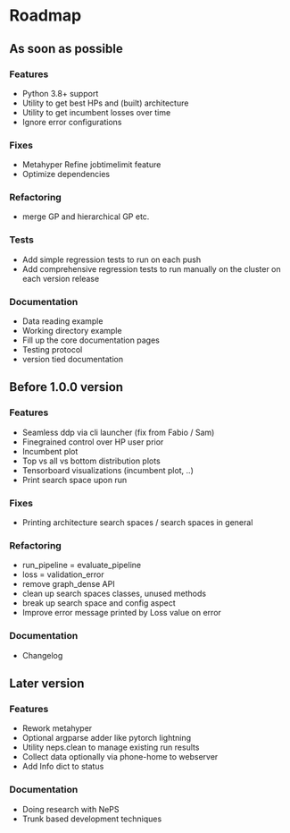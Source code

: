 # Roadmap

## As soon as possible

### Features

- Python 3.8+ support
- Utility to get best HPs and (built) architecture
- Utility to get incumbent losses over time
- Ignore error configurations

### Fixes

- Metahyper Refine jobtimelimit feature
- Optimize dependencies

### Refactoring

- merge GP and hierarchical GP etc.

### Tests

- Add simple regression tests to run on each push
- Add comprehensive regression tests to run manually on the cluster on each version release

### Documentation

- Data reading example
- Working directory example
- Fill up the core documentation pages
- Testing protocol
- version tied documentation

## Before 1.0.0 version

### Features

- Seamless ddp via cli launcher (fix from Fabio / Sam)
- Finegrained control over HP user prior
- Incumbent plot
- Top vs all vs bottom distribution plots
- Tensorboard visualizations (incumbent plot, ..)
- Print search space upon run

### Fixes

- Printing architecture search spaces / search spaces in general

### Refactoring

- run_pipeline = evaluate_pipeline
- loss = validation_error
- remove graph_dense API
- clean up search spaces classes, unused methods
- break up search space and config aspect
- Improve error message printed by Loss value on error

### Documentation

- Changelog

## Later version

### Features

- Rework metahyper
- Optional argparse adder like pytorch lightning
- Utility neps.clean to manage existing run results
- Collect data optionally via phone-home to webserver
- Add Info dict to status

### Documentation

- Doing research with NePS
- Trunk based development techniques
